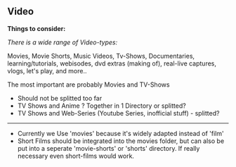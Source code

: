 ## Video

**Things to consider:**

*There is a wide range of Video-types:*

Movies, Movie Shorts, Music Videos, Tv-Shows, Documentaries, learning/tutorials, webisodes, dvd extras (making of), real-live captures, vlogs, let's play, and more..  

The most important are probably Movies and TV-Shows


* Should not be splitted too far
* TV Shows and Anime ? Together in 1 Directory or splitted?
* TV Shows and Web-Series (Youtube Series, inofficial stuff) - splitted?


----

* Currently we Use 'movies' because it's widely adapted instead of 'film'
* Short Films should be integrated into the movies folder, but can also be put into a seperate 'movie-shorts' or 'shorts' directory. If really necessary even short-films would work.